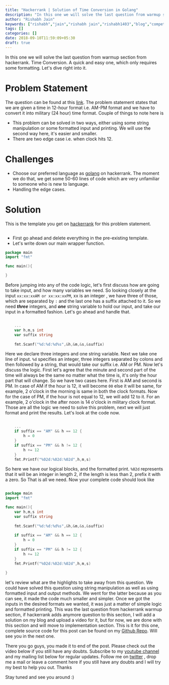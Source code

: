 ```yaml
---
title: "Hackerrank | Solution of Time Conversion in Golang"
description: "In this one we will solve the last question from warmup section from hackerrank. Time Conversion. A quick and easy one, which only requires some formatting. Let's dive right into it."
author: "Rishabh Jain"
keywords: ["rishabh","jain","rishabh jain","rishabh1403","blog","competitive","coding","programming","tech","technology"]
tags: []
categories: []
date: 2018-09-10T11:59:09+05:30
draft: true
---
```

In this one we will solve the last question from warmup section from hackerrank. Time Conversion. A quick and easy one, which only requires some formatting. Let's dive right into it.
<!--more-->

# Problem Statement
The question can be found at this [link](https://www.hackerrank.com/challenges/time-conversion/problem). The problem statement states that we are given a time in 12-hour format i.e. AM-PM format and we have to convert it into military (24 hour) time format.
Couple of things to note here is 

* This problem can be solved in two ways, either using some string manipulation or some formatted input and printing. We will use the second way here, it's easier and smaller. 
* There are two edge case i.e. when clock hits 12.

# Challenges

* Choose our preferred language as [golang](https://golang.org/) on hackerrank. The moment we do that, we get some 50-60 lines of code which are very unfamiliar to someone who is new to language.
* Handling the edge cases.

# Solution

This is the template you get on [hackerrank](https://www.hackerrank.com/) for this problem statement.

```go
```
* First go ahead and delete everything in the pre-existing template.
* Let's write down our main wrapper function.

```go
package main
import "fmt"

func main(){

}
```
Before jumping into any of the code logic, let's first discuss how are going to take input, and how many variables we need. So looking closely at the input `xx:xx:xxAM or xx:xx:xxPM`, xx is an integer , we have three of those, which are separated by `:` and the last one has a suffix attached to it. So we need ***three*** integers, and ***one*** string variable to hold our input, and take our input in a formatted fashion. Let's go ahead and handle that.

```go

    ...
    var h,m,s int
    var suffix string
    
    fmt.Scanf("%d:%d:%d%s",&h,&m,&s,&suffix)

```

Here we declare three integers and one string variable. Next we take one line of input. `%d` specifies an integer, three integers separated by colons and then followed by a string, that would take our suffix i.e. AM or PM. Now let's discuss the logic. First let's agree that the minute and second part of the time will always be the same no matter what the time is, it's only the hour part that will change. So we have two cases here. First is AM and second is PM. In case of AM if the hour is 12, it will become `00` else it will be same, for example, 2 o'clock in the morning is same in both the clock formats. Now for the case of PM, if the hour is not equal to 12, we will add 12 to it. For an example, 2 o'clock in the after noon is 14 o'clock in military clock format. Those are all the logic we need to solve this problem, next we will just format and print the results. Let's look at the code now.

```go

	...
    if suffix == "AM" && h == 12 {
        h = 0
    }
    if suffix == "PM" && h != 12 {
        h += 12
    }
    fmt.Printf("%02d:%02d:%02d",h,m,s)

```

So here we have our logical blocks, and the formatted print. `%02d` represents that it will be an integer in length 2, if the length is less than 2, prefix it with a zero. So That is all we need. Now your complete code should look like

```go

package main
import "fmt"

func main(){
    var h,m,s int
    var suffix string
    
    fmt.Scanf("%d:%d:%d%s",&h,&m,&s,&suffix)
    
    if suffix == "AM" && h == 12 {
        h = 0
    }
    if suffix == "PM" && h != 12 {
        h += 12
    }
    fmt.Printf("%02d:%02d:%02d",h,m,s)
    
}

```
let's review what are the highlights to take away from this question. We could have solved this question using string manipulation as well as using formatted input and output methods. We went for the latter because as you can see, it made the code much smaller and simpler. Once we got the inputs in the desired formats we wanted, it was just a matter of simple logic and formatted printing. This was the last question from hackerrank warmup section, if hackerrank adds anymore question to this section, I will add a solution on my blog and upload a video for it, but for now, we are done with this section and will move to implementation section. This is it for this one, complete source code for this post can be found on my [Github Repo](https://github.com/rishabh1403/hackerrank-golang-solutions/blob/master/practice/algorithms/warmup/birthday-cake-candles.go). Will see you in the next one.

There you go guys, you made it to end of the post. Please check out the video below if you still have any doubts. Subscribe to my [youtube channel](https://www.youtube.com/channel/UC4syrEYE9_fzeVBajZIyHlA) and my mailing list below for regular updates. Follow me on [twitter](https://www.twitter.com/rishabhjain1403) , drop me a mail or leave a comment here if you still have any doubts and I will try my best to help you out. Thanks

Stay tuned and see you around :)
<!--
{{< youtube I8_pURh3l_s >}}  -->
